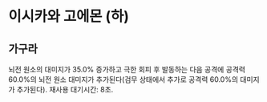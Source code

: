# 이시카와 고에몬 (하)

## 가구라

뇌전 원소의 대미지가 35.0% 증가하고 극한 회피 후 발동하는 다음 공격에 공격력 60.0%의 뇌전 원소 대미지가 추가된다(검무 상태에서 추가로 공격력 60.0%의 대미지가 추가된다). 재사용 대기시간: 8초.
